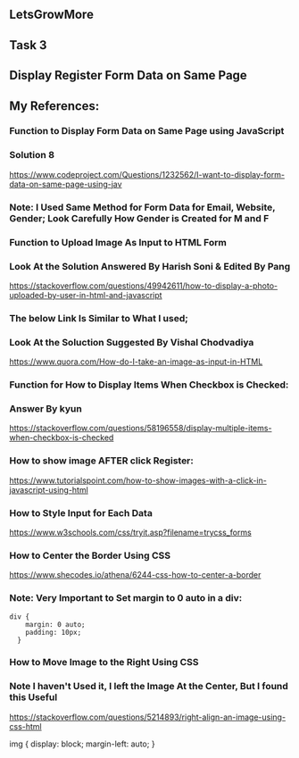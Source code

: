 ## LetsGrowMore

## Task 3

## Display Register Form Data on Same Page

## My References: 

### Function to Display Form Data on Same Page using JavaScript
### Solution 8
https://www.codeproject.com/Questions/1232562/I-want-to-display-form-data-on-same-page-using-jav
### Note: I Used Same Method for Form Data for Email, Website, Gender; Look Carefully How Gender is Created for M and F

### Function to Upload Image As Input to HTML Form
### Look At the Solution Answered By Harish Soni & Edited By Pang
https://stackoverflow.com/questions/49942611/how-to-display-a-photo-uploaded-by-user-in-html-and-javascript

### The below Link Is Similar to What I used; 
### Look At the Soluction Suggested By Vishal Chodvadiya 
https://www.quora.com/How-do-I-take-an-image-as-input-in-HTML


### Function for How to Display Items When Checkbox is Checked:
### Answer By kyun
https://stackoverflow.com/questions/58196558/display-multiple-items-when-checkbox-is-checked


### How to show image AFTER click Register:
https://www.tutorialspoint.com/how-to-show-images-with-a-click-in-javascript-using-html

### How to Style Input for Each Data 
https://www.w3schools.com/css/tryit.asp?filename=trycss_forms


### How to Center the Border Using CSS
https://www.shecodes.io/athena/6244-css-how-to-center-a-border
### Note: Very Important to Set margin to 0 auto in a div:
    div {
        margin: 0 auto;
        padding: 10px;
      }

### How to Move Image to the Right Using CSS
### Note I haven't Used it, I left the Image At the Center, But I found this Useful
https://stackoverflow.com/questions/5214893/right-align-an-image-using-css-html

img {
    display: block;
    margin-left: auto;
  }
